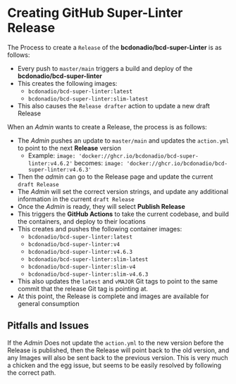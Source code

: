 # Creating GitHub Super-Linter Release

The Process to create a `Release` of the **bcdonadio/bcd-super-Linter** is as follows:

- Every push to `master/main` triggers a build and deploy of the **bcdonadio/bcd-super-linter**
- This creates the following images:
  - `bcdonadio/bcd-super-linter:latest`
  - `bcdonadio/bcd-super-linter:slim-latest`
- This also causes the `Release drafter` action to update a new draft Release

When an *Admin* wants to create a Release, the process is as follows:

- The *Admin* pushes an update to `master/main` and updates the `action.yml` to point to the next **Release** version
  - Example: `image: 'docker://ghcr.io/bcdonadio/bcd-super-linter:v4.6.2'` becomes: `image: 'docker://ghcr.io/bcdonadio/bcd-super-linter:v4.6.3'`
- Then the *admin* can go to the Release page and update the current `draft Release`
- The *Admin* will set the correct version strings, and update any additional information in the current `draft Release`
- Once the *Admin* is ready, they will select **Publish Release**
- This triggers the **GitHub Actions** to take the current codebase, and build the containers, and deploy to their locations
- This creates and pushes the following container images:
  - `bcdonadio/bcd-super-linter:latest`
  - `bcdonadio/bcd-super-linter:v4`
  - `bcdonadio/bcd-super-linter:v4.6.3`
  - `bcdonadio/bcd-super-linter:slim-latest`
  - `bcdonadio/bcd-super-linter:slim-v4`
  - `bcdonadio/bcd-super-linter:slim-v4.6.3`
- This also updates the `latest` and `vMAJOR` Git tags to point to the same commit that the release Git tag is pointing at.
- At this point, the Release is complete and images are available for general consumption

## Pitfalls and Issues

If the *Admin* Does not update the `action.yml` to the new version before the Release is published, then the Release will point back to the old version, and any Images will also be sent back to the previous version.
This is very much a chicken and the egg issue, but seems to be easily resolved by following the correct path.
